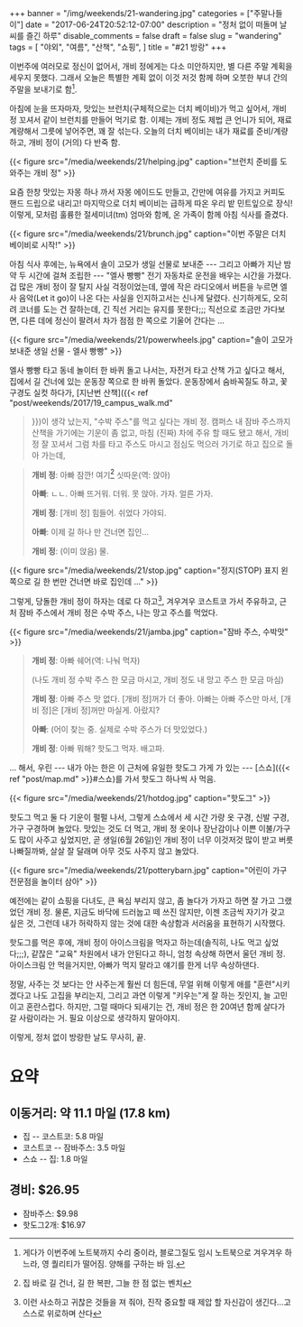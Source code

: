 +++
banner = "/img/weekends/21-wandering.jpg"
categories = ["주말나들이"]
date = "2017-06-24T20:52:12-07:00"
description = "정처 없이 떠돌며 날씨를 즐긴 하루"
disable_comments = false
draft = false
slug = "wandering"
tags = [
    "야외",
    "여름",
    "산책",
    "쇼핑",
]
title = "#21 방랑"
+++

이번주에 여러모로 정신이 없어서, 개비 정에게는 다소 미안하지만,
별 다른 주말 계획을 세우지 못했다.
그래서 오늘은 특별한 계획 없이 이것 저것 함께 하며 오붓한
부녀 간의 주말을 보내기로 함[^1].

[^1]: 게다가 이번주에 노트북까지 수리 중이라, 블로그질도 임시 노트북으로 겨우겨우 하느라, 영 퀄리티가 떨어짐. 양해를 구하는 바 임.

<!--more-->

아침에 눈을 뜨자마자, 맛있는 브런치(구체적으로는 더치
베이비)가 먹고 싶어서, 개비 정 꼬셔서 같이 브런치를
만들어 먹기로 함.
이제는 개비 정도 제법 큰 언니가 되어, 재료 계량해서 그릇에
넣어주면, 꽤 잘 섞는다. 오늘의 더치 베이비는 내가
재료를 준비/계량하고, 개비 정이 (거의) 다 반죽 함.

{{< figure
  src="/media/weekends/21/helping.jpg"
  caption="브런치 준비를 도와주는 개비 정" >}}

요즘 한창 맛있는 자몽 하나 까서 자몽 에이드도 만들고,
간만에 여유를 가지고 커피도 핸드 드립으로 내리고!
마지막으로 더치 베이비는 급하게 따온 우리 밭 민트잎으로
장식!
이렇게, 모처럼 훌륭한 절세미녀(tm) 엄마와 함께, 온 가족이
함께 아침 식사를 즐겼다.

{{< figure
  src="/media/weekends/21/brunch.jpg"
  caption="이번 주말은 더치 베이비로 시작!" >}}

아침 식사 후에는, 뉴욕에서 솔이 고모가 생일 선물로 보내준
--- 그리고 아빠가 지난 밤 약 두 시간에 걸쳐 조립한 ---
"엘사 빵빵" 전기 자동차로 운전을 배우는 시간을 가졌다.
겁 많은 개비 정이 잘 탈지 사실 걱정이었는데, 옆에 작은
라디오에서 버튼을 누르면 엘사 음악(Let it go)이 나온 다는
사실을 인지하고서는 신나게 달렸다. 신기하게도, 오히려
코너를 도는 건 잘하는데, 긴 직선 거리는 유지를 못한다;;;
직선으로 조금만 가다보면, 다른 데에 정신이 팔려서 차가 점점
한 쪽으로 기울어 간다는 …

{{< figure
  src="/media/weekends/21/powerwheels.jpg"
  caption="솔이 고모가 보내준 생일 선물 - 엘사 빵빵" >}}

엘사 빵빵 타고 동네 놀이터 한 바퀴 돌고 나서는, 자전거 타고
산책 가고 싶다고 해서, 집에서 길 건너에 있는 운동장 쪽으로
한 바퀴 돌았다. 운동장에서 숨바꼭질도 하고, 꽃 구경도 실컷
하다가, [지난번 산책]({{< ref "post/weekends/2017/19_campus_walk.md"
>}})이 생각 났는지, "수박 주스"를 먹고 싶다는 개비 정.
캠퍼스 내 잠바 주스까지 산책을 가기에는 기운이 좀 없고,
마침 (진짜) 차에 주유 할 때도 됐고 해서, 개비 정 잘 꼬셔서
그럼 차를 타고 주스도 마시고 점심도 먹으러 가기로 하고 집으로
돌아 가는데,

> **개비 정**: 아빠 잠깐! 여기[^2] 싯따운(역: 앉아)
>
> **아빠**: ㄴㄴ. 아빠 뜨거워. 더워. 못 앉아. 가자. 얼른 가자.
>
> **개비 정**: [개비 정] 힘들어. 쉬었다 가야되.
>
> **아빠**: 이제 길 하나 만 건너면 집인…
>
> **개비 정**: (이미 앉음) 물.

[^2]: 집 바로 길 건너, 길 한 복판, 그늘 한 점 없는 벤치

{{< figure
  src="/media/weekends/21/stop.jpg"
  caption="정지(STOP) 표지 왼쪽으로 길 한 번만 건너면 바로 집인데 …" >}}

그렇게, 당돌한 개비 정이 하자는 데로 다 하고[^3], 겨우겨우
코스트코 가서 주유하고, 근처 잠바 주스에서 개비 정은 수박 주스,
나는 망고 주스를 먹었다.

[^3]: 이런 사소하고 귀찮은 것들을 져 줘야, 진작 중요할 때 제압 할 자신감이 생긴다…고 스스로 위로하며 산다

{{< figure
  src="/media/weekends/21/jamba.jpg"
  caption="잠바 주스, 수박맛" >}}

> **개비 정**: 아빠 쉐어(역: 나눠 먹자)
>
> (나도 개비 정 수박 주스 한 모금 마시고, 개비 정도 내 망고 주스 한 모금 마심)
>
> **개비 정**: 아빠 주스 맛 없다. [개비 정]꺼가 더 좋아.
> 아빠는 아빠 주스만 마서, [개비 정]은 [개비 정]꺼만 마실게.
> 아랐지?
>
> **아빠**: (어이 찾는 중. 실제로 수박 주스가 더 맛있었다.)
>
> **개비 정**: 아빠 뭐해? 핫도그 먹자. 배고파.

… 해서, 우린 --- 내가 아는 한은 이 근처에 유일한 핫도그 가게 가 있는 ---
[스쇼]({{< ref "post/map.md" >}}#스쇼)를 가서 핫도그 하나씩 사 먹음.

{{< figure
  src="/media/weekends/21/hotdog.jpg"
  caption="핫도그" >}}

핫도그 먹고 둘 다 기운이 펄펄 나서, 그렇게 스쇼에서 세 시간 가량
옷 구경, 신발 구경, 가구 구경하며 놀았다.
맛있는 것도 더 먹고, 개비 정 옷이나 장난감이나 이쁜 이불/가구도
많이 사주고 싶었지만, 곧 생일(6월 26일)인 개비 정이 너무 이것저것
많이 받고 버릇 나빠질까봐, 살살 잘 달래며 아무 것도
사주지 않고 놀았다.

{{< figure
  src="/media/weekends/21/potterybarn.jpg"
  caption="어린이 가구 전문점을 놀이터 삼아" >}}

예전에는 같이 쇼핑을 다녀도, 큰 욕심 부리지 않고, 좀 놀다가
가자고 하면 잘 가고 그랬었던 개비 정. 물론, 지금도 바닥에 드러눕고
떼 쓰진 않지만, 이젠 조금씩 자기가 갖고 싶은 것, 그런데 내가
허락하지 않는 것에 대한 속상함과 서러움을 표현하기 시작했다.

핫도그를 먹은 후에, 개비 정이 아이스크림을 먹자고 하는데(솔직히,
나도 먹고 싶었다;;;), 같잖은 "교육" 차원에서 내가 안된다고 하니,
엄청 속상해 하면서 울던 개비 정.
아이스크림 안 먹을거지만, 아빠가 먹지 말라고 얘기를 한게 너무 속상하댄다.

정말, 사주는 것 보다는 안 사주는게 훨씬 더 힘든데, 무얼 위해 이렇게
애를 "훈련"시키겠다고 나도 고집을 부리는지, 그리고 과연 이렇게
"키우는"게 잘 하는 짓인지, 늘 고민이고 혼란스럽다.
하지만, 그럴 때마다 되새기는 건, 개비 정은 한 20여년 함께 살다가
갈 사람이라는 거. 필요 이상으로 생각하지 말아야지.

이렇게, 정처 없이 방랑한 날도 무사히, 끝.

# 요약

## 이동거리: 약 11.1 마일 (17.8 km)

- 집 -- 코스트코: 5.8 마일
- 코스트코 -- 잠바주스: 3.5 마일
- 스쇼 -- 집: 1.8 마일

## 경비: $26.95

- 잠바주스: $9.98
- 핫도그2개: $16.97

